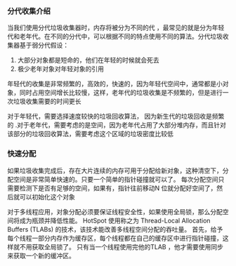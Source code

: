 ### 分代收集介绍
当我们使用分代垃圾收集器时，内存将被分为不同的代 ，最常见的就是分为年轻代和老年代。在不同的分代中，可以根据不同的特点使用不同的算法。分代垃圾收集器基于弱分代假设：
1. 大部分对象都是短命的，他们在年轻的时候就会死去
2. 极少老年对象对年轻对象的引用

年轻代的收集是非常频繁的，高效的，快速的，因为年轻代空间中，通常都是小对象，同时占用空间增长比较慢，这样，老年代的垃圾收集是不频繁的，但是进行一次垃圾收集需要的时间更长

对于年轻代，需要选择速度较快的垃圾回收算法， 因为新生代的垃圾回收是频繁的 .对于老年代，需要考虑的是空间，因为老年代占用了大部分堆内存，而且针对该部分的垃圾回收算法，需要考虑这个区域的垃圾密度比较低

### 快速分配
如果垃圾收集完成后，存在大片连续的内存可用于分配给新对象，这种清空下，分配空间是非常简单快速的。只要一个简单的指针碰撞就可以了。 每次分配空间只需要检测下是否有足够的空间，如果有，指针往前移动N 位就分配好空间了，然后就可以初始化这个对象

对于多线程应用，对象分配必须要保证线程安全性，如果使用全局锁，那么分配空间将成为瓶颈并降低性能。 HotSpot 使用称之为 Thread-Local Allocation Buffers (TLABs) 的技术，该技术能改善多线程空间分配的吞吐量。 首先，给予每个线程一部分内存作为缓存区，每个线程都在自己的缓存区中进行指针碰撞，这样就不用获取全局锁了。 只有当一个线程使用完他的TLAB ，他才需要使用同步来获取一个新的缓冲区。


